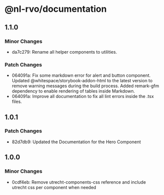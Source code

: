 # @nl-rvo/documentation

## 1.1.0

### Minor Changes

- da7c279: Rename all helper components to utilities.

### Patch Changes

- 064091a: Fix some markdown error for alert and button component.
  Updated @whitespace/storybook-addon-html to the latest version to remove warning messages during the build process.
  Added remark-gfm dependency to enable rendering of tables inside Markdown.
- 064091a: Improve all documentation to fix all lint errors inside the .tsx files.

## 1.0.1

### Patch Changes

- 82d7db9: Updated the Documentation for the Hero Component

## 1.0.0

### Minor Changes

- 0cdf4eb: Remove utrecht-components-css reference and include utrecht css per component when needed
